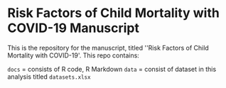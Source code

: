 # Risk Factors of Child Mortality with COVID-19 Manuscript
This is the repository for the manuscript, titled ''Risk Factors of Child Mortality with COVID-19'. 
This repo contains:

`docs` = consists of R code, R Markdown
`data` = consist of dataset in this analysis titled `datasets.xlsx`
